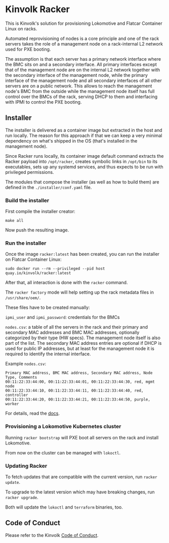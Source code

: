 # Kinvolk Racker

This is Kinvolk's solution for provisioning Lokomotive and Flatcar Container Linux on racks.

Automated reprovisioning of nodes is a core principle and one of the rack servers takes the
role of a management node on a rack-internal L2 network used for PXE booting.

The assumption is that each server has a primary network interface where the BMC sits on
and a secondary interface. All primary interfaces except that of the management node are on
the internal L2 network together with the secondary interface of the management node,
while the primary interface of the management node and all secondary interfaces of all other
servers are on a public network. This allows to reach the management node's BMC from the outside
while the management node itself has full control over the BMCs of the rack, serving DHCP to
them and interfacing with IPMI to control the PXE booting.

## Installer

The installer is delivered as a container image but extracted in the host and
run locally.
The reason for this approach if that we can keep a very minimal dependency on
what's shipped in the OS (that's installed in the management node).

Since Racker runs locally, its container image default command extracts the Racker payload into `/opt/racker`, creates symbolic links in `/opt/bin` to its executables, sets up any systemd services, and thus expects to be run with privileged permissions.

The modules that compose the installer (as well as how to build them) are
defined in the `./installer/conf.yaml` file.

### Build the installer

First compile the installer creator:

`make all`

Now push the resulting image.

### Run the installer

Once the image `racker:latest` has been created, you can run the installer on Flatcar Container Linux:

`sudo docker run --rm --privileged --pid host quay.io/kinvolk/racker:latest`

After that, all interaction is done with the `racker` command.

The `racker factory` mode will help setting up the rack metadata files in `/usr/share/oem/`.

These files have to be created manually:

`ipmi_user` and `ipmi_password`: credentials for the BMCs

`nodes.csv`: a table of all the servers in the rack and their primary and secondary MAC addresses and BMC MAC addresses,
optionally categorized by their type (HW specs).
The management node itself is also part of the list. The secondary MAC address entries are optional if DHCP is used for
public IP addresses, but at least for the management node it is required to identify the internal interface.

Example `nodes.csv`:

```csv
Primary MAC address, BMC MAC address, Secondary MAC address, Node Type, Comments
00:11:22:33:44:00, 00:11:22:33:44:01, 00:11:22:33:44:30, red, mgmt node
00:11:22:33:44:10, 00:11:22:33:44:11, 00:11:22:33:44:40, red, controller
00:11:22:33:44:20, 00:11:22:33:44:21, 00:11:22:33:44:50, purple, worker
```

For details, read the [docs](docs/).

### Provisioning a Lokomotive Kubernetes cluster

Running `racker bootstrap` will PXE boot all servers on the rack and install Lokomotive.

From now on the cluster can be managed with `lokoctl`.

### Updating Racker

To fetch updates that are compatible with the current version, run `racker update`.

To upgrade to the latest version which may have breaking changes, run `racker upgrade`.

Both will update the `lokoctl` and `terraform` binaries, too.

## Code of Conduct

Please refer to the Kinvolk [Code of Conduct](https://github.com/kinvolk/contribution/blob/master/CODE_OF_CONDUCT.md).
